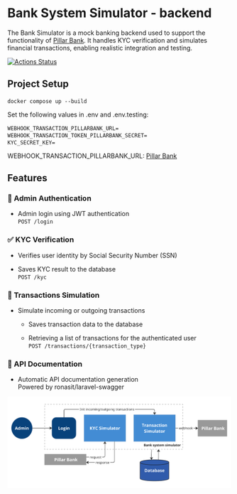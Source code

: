 # Bank System Simulator - backend

The Bank Simulator is a mock banking backend used to support the functionality of [Pillar Bank](https://github.com/artengin/Pillar-bank-laravel). It handles KYC verification and simulates financial transactions, enabling realistic integration and testing.  
  
[![Actions Status](https://github.com/artengin/Bank-simulator-laravel/actions/workflows/ci.yml/badge.svg)](https://github.com/artengin/Bank-simulator-laravel/actions)  

## Project Setup
```
docker compose up --build
```

Set the following values in .env and .env.testing:  

```
WEBHOOK_TRANSACTION_PILLARBANK_URL=
WEBHOOK_TRANSACTION_TOKEN_PILLARBANK_SECRET=
KYC_SECRET_KEY=
```

WEBHOOK_TRANSACTION_PILLARBANK_URL: [Pillar Bank](https://github.com/artengin/Pillar-bank-laravel)

## Features  

### 🔐 Admin Authentication  

- Admin login using JWT authentication  
`POST /login`  


### ✅ KYC Verification  

- Verifies user identity by Social Security Number (SSN) 

- Saves KYC result to the database  
`POST /kyc`  


### 💸 Transactions Simulation  

- Simulate incoming or outgoing transactions  

    - Saves transaction data to the database  

    - Retrieving a list of transactions for the authenticated user  
`POST /transactions/{transaction_type}`
  

### 📘 API Documentation  

- Automatic API documentation generation  
Powered by ronasit/laravel-swagger  

  

![system overview bank simulator](storage/app/private/bank-simulator.png)